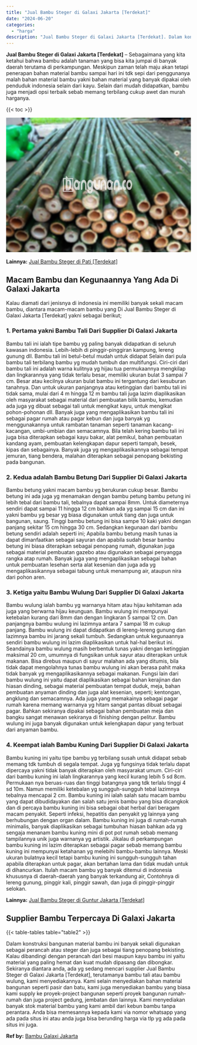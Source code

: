 ```yaml
---
title: "Jual Bambu Steger di Galaxi Jakarta [Terdekat]"
date: "2024-06-20"
categories: 
  - "harga"
description: "Jual Bambu Steger di Galaxi Jakarta [Terdekat]. Dalam konstruksi bangunan material bambu ini banyak sekali digunakan sebagai perancah atau steger dan juga se..."
---
```


**Jual Bambu Steger di Galaxi Jakarta \[Terdekat\]** – Sebagaimana yang kita ketahui bahwa bambu adalah tanaman yang bisa kita jumpai di banyak daerah terutama di perkampungan. Meskipun zaman telah maju akan tetapi penerapan bahan material bambu sampai hari ini tdk sepi dari penggunanya malah bahan material bambu yakni bahan material yang banyak dipakai oleh penduduk indonesia selain dari kayu. Selain dari mudah didapatkan, bambu juga menjadi opsi terbaik sebab memang terbilang cukup awet dan murah harganya.

{{< toc >}}

![Jual Bambu Steger di Galaxi Jakarta [Terdekat]](/images/jual-bambu-tali-23.png)

**Lainnya:** [Jual Bambu Steger di Pati \[Terdekat\]](https://bambu.bangunan.co/jual-bambu-steger-di-pati-terdekat/)

## Macam Bambu dan Kegunaannya Yang Ada Di Galaxi Jakarta

Kalau diamati dari jenisnya di indonesia ini memiliki banyak sekali macam bambu, diantara macam-macam bambu yang Di Jual Bambu Steger di Galaxi Jakarta \[Terdekat\] yakni sebagai berikut;

### 1\. Pertama yakni Bambu Tali Dari Supplier Di Galaxi Jakarta

Bambu tali ini ialah tipe bambu yg paling banyak didapatkan di seluruh kawasan indonesia. Lebih-lebih di pinggir-pinggiran kampung, lereng gunung dll. Bambu tali ini betul-betul mudah untuk didapat Selain dari pula bambu tali terbilang bambu yg mudah tumbuh dan multifungsi. Ciri-ciri dari bambu tali ini adalah warna kulitnya yg hijau tua permukaannya mengkilap dan lingkarannya yang tidak terlalu besar, memiliki ukuran bulat 3 sampai 7 cm. Besar atau kecilnya ukuran bulat bambu ini tergantung dari kesuburan tanahnya. Dan untuk ukuran panjangnya atau ketinggian dari bambu tali ini tidak sama, mulai dari 4 m hingga 12 m bambu tali juga lazim diaplikasikan oleh masyarakat sebagai material dari pembuatan bilik bambu, kemudian ada juga yg dibuat sebagai tali untuk mengikat kayu, untuk mengikat pohon-pohonan dll. Banyak juga yang mengaplikasikan bambu tali ini sebagai pagar rumah atau pagar kebun dan juga banyak yg menggunakannya untuk rambatan tanaman seperti tanaman kacang-kacangan, umbi-umbian dan semacamnya. Bila telah kering bambu tali ini juga bisa diterapkan sebagai kayu bakar, alat pemikul, bahan pembuatan kandang ayam, pembuatan kelengkapan dapur seperti tampah, besek, kipas dan sebagainya. Banyak juga yg mengaplikasikannya sebagai tempat jemuran, tiang bendera, malahan diterapkan sebagai penopang bekisting pada bangunan.

### 2\. Kedua adalah Bambu Betung Dari Supplier Di Galaxi Jakarta

Bambu betung yakni macam bambu yg berukuran cukup besar. Bambu betung ini ada juga yg menamakan dengan bambu petung bambu petung ini lebih tebal dari bambu tali, tebalnya dapat sampai 8mm. Untuk diameternya sendiri dapat sampai 11 hingga 12 cm bahkan ada yg sampai 15 cm dan ini yakni bambu yg besar yg biasa digunakan untuk tiang dan juga untuk bangunan, saung. Tinggi bambu betung ini bisa sampe 10 kaki yakni dengan panjang sekitar 15 cm hingga 30 cm. Sedangkan kegunaan dari bambu betung sendiri adalah seperti ini; Apabila bambu betung masih tunas ia dapat dimanfaatkan sebagai sayuran dan apabila sudah besar bambu betung ini biasa diterapkan sebagai penopang rumah, digunakan juga sebagai material pembuatan gazebo atau digunakan sebagai penyangga rangka atap rumah. Banyak juga yang mengaplikasikan sebagai bahan untuk pembuatan lesehan serta alat kesenian dan juga ada yg mengaplikasikannya sebagai tabung untuk menampung air, ataupun nira dari pohon aren.

### 3\. Ketiga yaitu Bambu Wulung Dari Supplier Di Galaxi Jakarta

Bambu wulung ialah bambu yg warnanya hitam atau hijau kehitaman ada juga yang berwarna hijau keunguan. Bambu wulung ini mempunyai ketebalan kurang dari 8mm dan dengan lingkaran 5 sampai 12 cm. Dan panjangnya bambu wulung ini lazimnya antara 7 sampai 18 m cukup panjang. Bambu wulung ini dapat didapatkan di lereng-lereng gunung dan lazimnya bambu ini jarang sekali tumbuh. Sedangkan untuk kegunaannya sendiri bambu wulung ini lazim diaplikasikan untuk hal-hal berikut ini. Seandainya bambu wulung masih berbentuk tunas yakni dengan ketinggian maksimal 20 cm, umumnya di fungsikan untuk sayur atau diterapkan untuk makanan. Bisa direbus maupun di sayur malahan ada yang ditumis, bila tidak dapat mengolahnya tunas bambu wulung ini akan berasa pahit maka tidak banyak yg mengaplikasikannya sebagai makanan. Fungsi lain dari bambu wulung ini yaitu dapat diaplikasikan sebagai bahan kerajinan dan hiasan dinding, sebagai material pembuatan tempat duduk, meja, bahan pembuatan anyaman dinding dan juga alat kesenian, seperti; kentongan, angklung dan semacamnya. Ada juga yang memakainya sebagai pagar rumah karena memang warnanya yg hitam sangat pantas dibuat sebagai pagar. Bahkan sekiranya dipakai sebagai bahan pembuatan meja dan bangku sangat menawan sekiranya di finishing dengan pelitur. Bambu wulung ini juga banyak digunakan untuk kelengkapan dapur yang terbuat dari anyaman bambu.

### 4\. Keempat ialah Bambu Kuning Dari Supplier Di Galaxi Jakarta

Bambu kuning ini yaitu tipe bambu yg terbilang susah untuk didapat sebab memang tdk tumbuh di segala tempat. Juga yg fungsinya tidak terlalu dapat dipercaya yakni tidak banyak diterapkan oleh masyarakat umum. Ciri-ciri dari bambu kuning ini ialah lingkarannya yang kecil kurang lebih 5 sd 8cm. Permukaan nya beruas-ruas dan tinggi batangnya yang tdk terlalu tinggi 4 sd 10m. Namun memiliki ketebalan yg sungguh-sungguh tebal lazimnya tebalnya mencapai 2 cm. Bambu kuning ini ialah salah satu macam bambu yang dapat dibudidayakan dan salah satu jenis bambu yang bisa dicangkok dan di percaya bambu kuning ini bisa sebagai obat herbal dari beragam macam penyakit. Seperti infeksi, hepatitis dan penyakit yg lainnya yang berhubungan dengan organ dalam. Bambu kuning ini juga di rumah-rumah minimalis, banyak diaplikasikan sebagai tumbuhan hiasan bahkan ada yg sengaja menanam bambu kuning mini di pot pot rumah sebab memang tampilannya unik juga warnanya yg artistik. Jikalau di perkampungan bambu kuning ini lazim diterapkan sebagai pagar sebab memang bambu kuning ini mempunyai ketahanan yg melebihi bambu-bambu lainnya. Meski ukuran bulatnya kecil tetapi bambu kuning ini sungguh-sungguh tahan apabila diterapkan untuk pagar, akan bertahan lama dan tidak mudah untuk di dihancurkan. Itulah macam bambu yg banyak ditemui di indonesia khususnya di daerah-daerah yang banyak terkandung air, Contohnya di lereng gunung, pinggir kali, pinggir sawah, dan juga di pinggir-pinggir selokan.

**Lainnya:** [Jual Bambu Steger di Guntur Jakarta \[Terdekat\]](https://bambu.bangunan.co/jual-bambu-steger-di-guntur-jakarta-terdekat/)

## Supplier Bambu Terpercaya Di Galaxi Jakarta

{{< table-tables table="table2" >}}

Dalam konstruksi bangunan material bambu ini banyak sekali digunakan sebagai perancah atau steger dan juga sebagai tiang penopang bekisting. Kalau dibandingi dengan perancah dari besi maupun kayu bambu ini yaitu material yang paling hemat dan kuat mudah dipasang dan dibongkar. Sekiranya diantara anda, ada yg sedang mencari supplier Jual Bambu Steger di Galaxi Jakarta \[Terdekat\], terutamanya bambu tali atau bambu wulung, kami menyediakannya. Kami selain menyediakan bahan material bangunan seperti pasir dan batu, kami juga menyediakan bambu yang biasa kami supply ke proyek-project bangunan seperti proyek bangunan rumah-rumah dan juga project gedung, jembatan dan lainnya. Kami menyediakan banyak stok material bambu yang kami ambil dari kebun bambu tanpa perantara. Anda bisa memesannya kepada kami via nomor whatsapp yang ada pada situs ini atau anda juga bisa berunding harga via tlp yg ada pada situs ini juga.

**Ref by:** [Bambu Galaxi Jakarta](https://id.wikipedia.org/wiki/Bambu)
